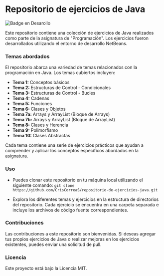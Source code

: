 # Repositorio de ejercicios de Java
![Badge en Desarollo](https://img.shields.io/badge/STATUS-EN%20DESAROLLO-green)


Este repositorio contiene una colección de ejercicios de Java realizados como parte de la asignatura de "Programación". Los ejercicios fueron desarrollados utilizando el entorno de desarrollo NetBeans.

### Temas abordados
El repositorio abarca una variedad de temas relacionados con la programación en Java. Los temas cubiertos incluyen:

- **Tema 1:** Conceptos básicos
- **Tema 2:** Estructuras de Control - Condicionales
- **Tema 3:** Estructuras de Control - Bucles
- **Tema 4:** Cadenas
- **Tema 5:** Funciones
- **Tema 6:** Clases y Objetos
- **Tema 7a:** Arrays y ArrayList (Bloque de Arrays)
- **Tema 7b:** Arrays y ArrayList (Bloque de ArrayList)
- **Tema 8:** Clases y Herencia
- **Tema 9:** Polimorfismo
- **Tema 10:** Clases Abstractas

Cada tema contiene una serie de ejercicios prácticos que ayudan a comprender y aplicar los conceptos específicos abordados en la asignatura.

### Uso
- Puedes clonar este repositorio en tu máquina local utilizando el siguiente comando:
`git clone https://github.com/CrisCorreaS/repositorio-de-ejercicios-java.git`

- Explora los diferentes temas y ejercicios en la estructura de directorios del repositorio. Cada ejercicio se encuentra en una carpeta separada e incluye los archivos de código fuente correspondientes.

### Contribuciones
Las contribuciones a este repositorio son bienvenidas. Si deseas agregar tus propios ejercicios de Java o realizar mejoras en los ejercicios existentes, puedes enviar una solicitud de pull.

### Licencia
Este proyecto está bajo la Licencia MIT.
